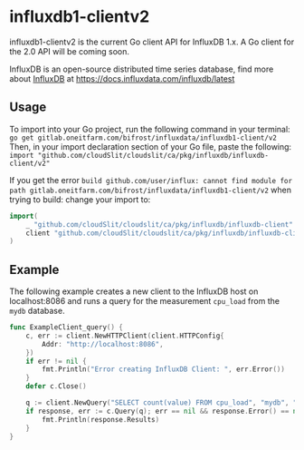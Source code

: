 # influxdb1-clientv2
influxdb1-clientv2 is the current Go client API for InfluxDB 1.x. A Go client for the 2.0 API will be coming soon.

InfluxDB is an open-source distributed time series database, find more about [InfluxDB](https://www.influxdata.com/time-series-platform/influxdb/) at https://docs.influxdata.com/influxdb/latest

## Usage
To import into your Go project, run the following command in your terminal:
`go get gitlab.oneitfarm.com/bifrost/influxdata/influxdb1-client/v2`
Then, in your import declaration section of your Go file, paste the following:
`import "github.com/cloudSlit/cloudslit/ca/pkg/influxdb/influxdb-client/v2"`

If you get the error `build github.com/user/influx: cannot find module for path gitlab.oneitfarm.com/bifrost/influxdata/influxdb1-client/v2` when trying to build:
change your import to:
```go
import(
	_ "github.com/cloudSlit/cloudslit/ca/pkg/influxdb/influxdb-client" // this is important because of the bug in go mod
	client "github.com/cloudSlit/cloudslit/ca/pkg/influxdb/influxdb-client/v2"
)
```

## Example
The following example creates a new client to the InfluxDB host on localhost:8086 and runs a query for the measurement `cpu_load` from the `mydb` database. 
``` go
func ExampleClient_query() {
	c, err := client.NewHTTPClient(client.HTTPConfig{
		Addr: "http://localhost:8086",
	})
	if err != nil {
		fmt.Println("Error creating InfluxDB Client: ", err.Error())
	}
	defer c.Close()

	q := client.NewQuery("SELECT count(value) FROM cpu_load", "mydb", "")
	if response, err := c.Query(q); err == nil && response.Error() == nil {
		fmt.Println(response.Results)
	}
}
```
